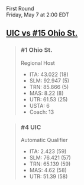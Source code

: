 First Round  
Friday, May 7 at 2:00 EDT
## [UIC vs #15 Ohio St.](https://www.ncaa.com/game/5833675) 

> ### #1 Ohio St.  
> Regional Host  
> - ITA: 43.022 (18)  
> - SLM: 92.947 (5)  
> - TRN: 85.866 (5)  
> - MAS: 8.22 (8)  
> - UTR: 61.53 (25)  
> - USTA: 6  
> - Coach: 13  

> ### #4 UIC  
> Automatic Qualifier  
> - ITA: 2.423 (59)  
> - SLM: 76.421 (57)  
> - TRN: 65.139 (59)  
> - MAS: 4.62 (58)  
> - UTR: 51.39 (58)  